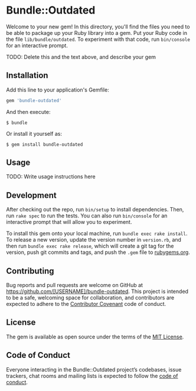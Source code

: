 # Bundle::Outdated

Welcome to your new gem! In this directory, you'll find the files you need to be able to package up your Ruby library into a gem. Put your Ruby code in the file `lib/bundle/outdated`. To experiment with that code, run `bin/console` for an interactive prompt.

TODO: Delete this and the text above, and describe your gem

## Installation

Add this line to your application's Gemfile:

```ruby
gem 'bundle-outdated'
```

And then execute:

    $ bundle

Or install it yourself as:

    $ gem install bundle-outdated

## Usage

TODO: Write usage instructions here

## Development

After checking out the repo, run `bin/setup` to install dependencies. Then, run `rake spec` to run the tests. You can also run `bin/console` for an interactive prompt that will allow you to experiment.

To install this gem onto your local machine, run `bundle exec rake install`. To release a new version, update the version number in `version.rb`, and then run `bundle exec rake release`, which will create a git tag for the version, push git commits and tags, and push the `.gem` file to [rubygems.org](https://rubygems.org).

## Contributing

Bug reports and pull requests are welcome on GitHub at https://github.com/[USERNAME]/bundle-outdated. This project is intended to be a safe, welcoming space for collaboration, and contributors are expected to adhere to the [Contributor Covenant](http://contributor-covenant.org) code of conduct.

## License

The gem is available as open source under the terms of the [MIT License](https://opensource.org/licenses/MIT).

## Code of Conduct

Everyone interacting in the Bundle::Outdated project’s codebases, issue trackers, chat rooms and mailing lists is expected to follow the [code of conduct](https://github.com/[USERNAME]/bundle-outdated/blob/master/CODE_OF_CONDUCT.md).
